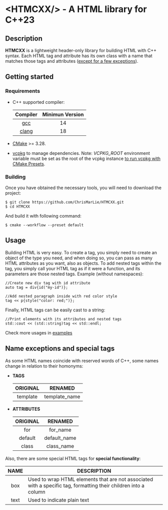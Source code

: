 # \<HTMCXX\/> - A HTML library for C++23

## Description

**HTMCXX** is a lightweight header-only library for building HTML with C++ syntax. Each HTML tag and attribute has its own class with a name that matches those tags and attributes ([except for a few exceptions](#name-exceptions-and-special-tags)).

## Getting started
### Requirements
- C++ supported compiler:

    | Compiler                                      | Minimun Version      |
    |:---------------------------------------------:|:--------------------:|
    | [gcc](https://gcc.gnu.org/releases.html)      | 14                   |  
    | [clang](https://releases.llvm.org/)           | 18                   |

- [CMake](https://cmake.org/download/) >= 3.28.
- [vcpkg](https://github.com/microsoft/vcpkg?tab=readme-ov-file) to manage dependencies. Note: *VCPKG_ROOT* environment variable must be set as the root of the vcpkg instance [to run vcpkg with CMake Presets](https://learn.microsoft.com/en-us/vcpkg/users/buildsystems/cmake-integration#cmake_toolchain_file).

### Building

Once you have obtained the necessary tools, you will need to download the project:
```
$ git clone https://github.com/ChrisMarLie/HTMCXX.git
$ cd HTMCXX
```
And build it with following command:
```
$ cmake --workflow --preset default
```

## Usage

Building HTML is very easy. To create a tag, you simply need to create an object of the type you need, and when doing so, you can pass as many HTML attributes as you want, also as objects. To add nested tags within the tag, you simply call your HTML tag as if it were a function, and its parameters are those nested tags. Example (without namespaces):
```
//Create new div tag with id attribute
auto tag = div{id("my-id")};

//Add nested paragraph inside with red color style
tag << p{style("color: red;")};
```
Finally, HTML tags can be easily cast to a string:
```
//Print elements with its attributes and nested tags
std::cout << (std::string)tag << std::endl;
```

Check more usages in [examples](/examples)

## Name exceptions and special tags

As some HTML names coincide with reserved words of C++, some names change in relation to their homonyms:

 - **TAGS**

    | ORIGINAL      | RENAMED              |
    |:-------------:|:--------------------:|
    | template      | template_name        |

 - **ATTRIBUTES**

    | ORIGINAL      | RENAMED              |
    |:-------------:|:--------------------:|
    | for           | for_name             |
    | default       | default_name         |
    | class         | class_name           |
    
Also, there are some special HTML tags for **special functionality**:

| NAME          | DESCRIPTION          |
|:-------------:|----------------------|
| box           | Used to wrap HTML elements that are not associated with a specific tag, formatting their children into a column             |
| text       | Used to indicate plain text         |


